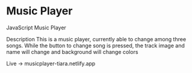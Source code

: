 # Music Player

JavaScript Music Player

Description
This is a music player, currently able to change among three songs. While the button to change song is pressed, the track image and name will change and background will change colors

Live -> musicplayer-tiara.netlify.app
